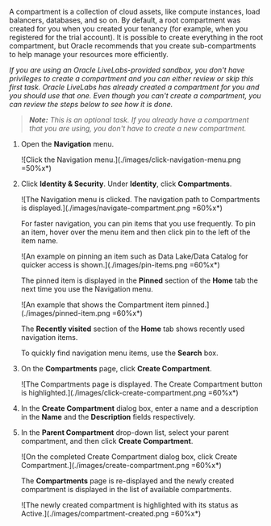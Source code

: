 <!--
    {
        "name":"Create an OCI Compartment",
        "description":"Create a new compartment using the OCI service console",
        "author":"Lauran K. Serhal, Consulting User Assistance Developer",
        "last_updated":"Lauran K. Serhal, March 2025"
    }
-->

A compartment is a collection of cloud assets, like compute instances, load balancers, databases, and so on. By default, a root compartment was created for you when you created your tenancy (for example, when you registered for the trial account). It is possible to create everything in the root compartment, but Oracle recommends that you create sub-compartments to help manage your resources more efficiently.

_If you are using an Oracle LiveLabs-provided sandbox, you don't have privileges to create a compartment and you can either review or skip this first task. Oracle LiveLabs has already created a compartment for you and you should use that one. Even though you can't create a compartment, you can review the steps below to see how it is done._

>_**Note:** This is an optional task. If you already have a compartment that you are using, you don't have to create a new compartment._

1. Open the **Navigation** menu.

    ![Click the Navigation menu.](./images/click-navigation-menu.png =50%x*)

2. Click **Identity & Security**. Under **Identity**, click **Compartments**.

    ![The Navigation menu is clicked. The navigation path to Compartments is displayed.](./images/navigate-compartment.png =60%x*)

    For faster navigation, you can pin items that you use frequently. To pin an item, hover over the menu item and then click pin to the left of the item name.

    ![An example on pinning an item such as Data Lake/Data Catalog for quicker access is shown.](./images/pin-items.png =60%x*)

    The pinned item is displayed in the **Pinned** section of the **Home** tab the next time you use the Navigation menu.

    ![An example that shows the Compartment item pinned.](./images/pinned-item.png =60%x*)

    The **Recently visited** section of the **Home** tab shows recently used navigation items.

    To quickly find navigation menu items, use the **Search** box.

3. On the **Compartments** page, click **Create Compartment**.

   ![The Compartments page is displayed. The Create Compartment button is highlighted.](./images/click-create-compartment.png =60%x*)

4. In the **Create Compartment** dialog box, enter a name and a description in the **Name** and the **Description** fields respectively.

5. In the **Parent Compartment** drop-down list, select your parent compartment, and then click **Create Compartment**.

   ![On the completed Create Compartment dialog box, click Create Compartment.](./images/create-compartment.png =60%x*)

   The **Compartments** page is re-displayed and the newly created compartment is displayed in the list of available compartments.

   ![The newly created compartment is highlighted with its status as Active.](./images/compartment-created.png =60%x*)
